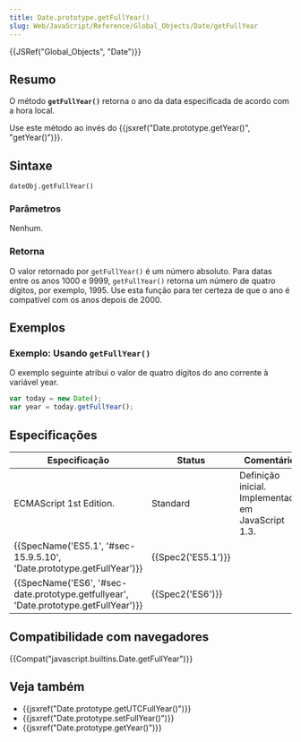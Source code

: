 ```yaml
---
title: Date.prototype.getFullYear()
slug: Web/JavaScript/Reference/Global_Objects/Date/getFullYear
---
```

{{JSRef("Global_Objects", "Date")}}

## Resumo

O método **`getFullYear()`** retorna o ano da data especificada de acordo com a hora local.

Use este método ao invés do {{jsxref("Date.prototype.getYear()", "getYear()")}}.

## Sintaxe

```
dateObj.getFullYear()
```

### Parâmetros

Nenhum.

### Retorna

O valor retornado por `getFullYear()` é um número absoluto. Para datas entre os anos 1000 e 9999, `getFullYear()` retorna um número de quatro dígitos, por exemplo, 1995. Use esta função para ter certeza de que o ano é compatível com os anos depois de 2000.

## Exemplos

### Exemplo: Usando `getFullYear()`

O exemplo seguinte atribui o valor de quatro dígitos do ano corrente à variável year.

```js
var today = new Date();
var year = today.getFullYear();
```

## Especificações

| **Especificação**                                                                                                | Status                   | **Comentário**                                     |
| ---------------------------------------------------------------------------------------------------------------- | ------------------------ | -------------------------------------------------- |
| ECMAScript 1st Edition.                                                                                          | Standard                 | Definição inicial. Implementado em JavaScript 1.3. |
| {{SpecName('ES5.1', '#sec-15.9.5.10', 'Date.prototype.getFullYear')}}                     | {{Spec2('ES5.1')}} |                                                    |
| {{SpecName('ES6', '#sec-date.prototype.getfullyear', 'Date.prototype.getFullYear')}} | {{Spec2('ES6')}}     |                                                    |

## Compatibilidade com navegadores

{{Compat("javascript.builtins.Date.getFullYear")}}

## Veja também

- {{jsxref("Date.prototype.getUTCFullYear()")}}
- {{jsxref("Date.prototype.setFullYear()")}}
- {{jsxref("Date.prototype.getYear()")}}
